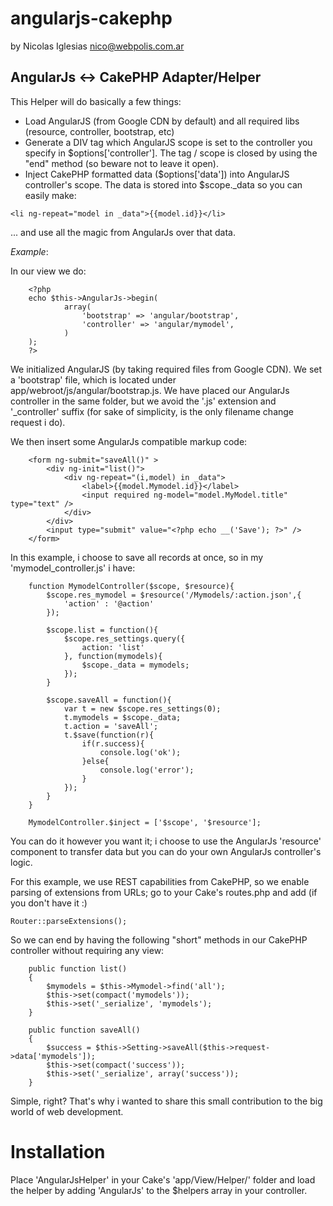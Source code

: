angularjs-cakephp
=================

by Nicolas Iglesias <nico@webpolis.com.ar>


AngularJs <-> CakePHP Adapter/Helper
------------------------------------

 This Helper will do basically a few things:
 
*   Load AngularJS (from Google CDN by default) and all required libs (resource, controller, bootstrap, etc)
*   Generate a DIV tag which AngularJS scope is set to the controller you specify 
in $options['controller']. The tag / scope is closed by using the "end" method 
(so beware not to leave it open).
*   Inject CakePHP formatted data ($options['data']) into AngularJS controller's scope. 
The data is stored into $scope._data so you can easily make:

```
<li ng-repeat="model in _data">{{model.id}}</li>
```

... and use all the magic from AngularJs over that data.


*Example*:

In our view we do:

```
    <?php
    echo $this->AngularJs->begin(
            array(
                'bootstrap' => 'angular/bootstrap',
                'controller' => 'angular/mymodel',
            )
    );
    ?>
```

We initialized AngularJS (by taking required files from Google CDN).
We set a 'bootstrap' file, which is located under app/webroot/js/angular/bootstrap.js.
We have placed our AngularJs controller in the same folder, but we avoid the '.js' extension 
and '_controller' suffix (for sake of simplicity, is the only filename change request i do).

We then insert some AngularJs compatible markup code:

```
    <form ng-submit="saveAll()" >
        <div ng-init="list()">
            <div ng-repeat="(i,model) in _data">
                <label>{{model.Mymodel.id}}</label>
                <input required ng-model="model.MyModel.title" type="text" />
            </div>
        </div>
        <input type="submit" value="<?php echo __('Save'); ?>" />
    </form>
```

In this example, i choose to save all records at once, so in my 'mymodel_controller.js' 
i have:

```
    function MymodelController($scope, $resource){
        $scope.res_mymodel = $resource('/Mymodels/:action.json',{
            'action' : '@action'
        });

        $scope.list = function(){
            $scope.res_settings.query({
                action: 'list'
            }, function(mymodels){
                $scope._data = mymodels;
            });
        }

        $scope.saveAll = function(){
            var t = new $scope.res_settings(0);
            t.mymodels = $scope._data;
            t.action = 'saveAll';
            t.$save(function(r){
                if(r.success){
                    console.log('ok');
                }else{
                    console.log('error');
                }
            });
        }
    }

    MymodelController.$inject = ['$scope', '$resource'];
```

You can do it however you want it; i choose to use the AngularJs 'resource' component to 
transfer data but you can do your own AngularJs controller's logic.

For this example, we use REST capabilities from CakePHP, so we enable parsing of extensions from URLs;
go to your Cake's routes.php and add (if you don't have it :)

<code>Router::parseExtensions();</code>

So we can end by having the following "short" methods in our CakePHP controller without requiring any view:

```
    public function list()
    {
        $mymodels = $this->Mymodel->find('all');
        $this->set(compact('mymodels'));
        $this->set('_serialize', 'mymodels');
    }

    public function saveAll()
    {
        $success = $this->Setting->saveAll($this->request->data['mymodels']);
        $this->set(compact('success'));
        $this->set('_serialize', array('success'));
    }
```

Simple, right? That's why i wanted to share this small contribution to the big world of web development.


Installation
============

Place 'AngularJsHelper' in your Cake's 'app/View/Helper/' folder and load the helper by adding 'AngularJs' to 
the $helpers array in your controller.
